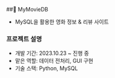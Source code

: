 ##🍿 MyMovieDB
- MySQL을 활용한 영화 정보 & 리뷰 사이트

### 프로젝트 설명
- 개발 기간: 2023.10.23 ~ 진행 중
- 맡은 역할: 데이터 전처리, GUI 구현
 - 기술 스택: Python, MySQL
